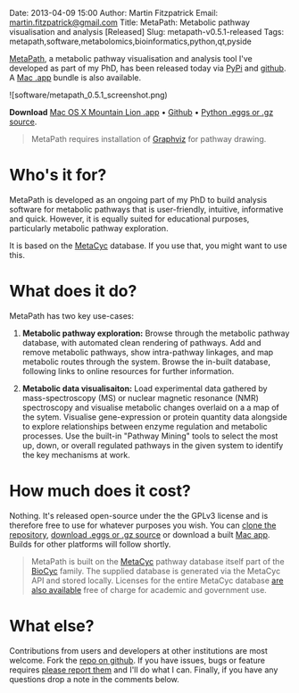 Date: 2013-04-09 15:00
Author: Martin Fitzpatrick
Email: martin.fitzpatrick@gmail.com
Title: MetaPath: Metabolic pathway visualisation and analysis [Released]
Slug: metapath-v0.5.1-released
Tags: metapath,software,metabolomics,bioinformatics,python,qt,pyside

[MetaPath][metapath-github], a metabolic pathway visualisation and analysis tool I've developed as part of my PhD, has been released today via [PyPi][metapath-pypi] and [github][metapath-github]. A [Mac .app][metapath-macapp] bundle is also available.

![software/metapath_0.5.1_screenshot.png)

**Download** [Mac OS X Mountain Lion .app][metapath-macapp] &bull; [Github][metapath-github] &bull; [Python .eggs or .gz source][metapath-pypi].

> MetaPath requires installation of [Graphviz][graphviz] for pathway drawing.

# Who's it for?

MetaPath is developed as an ongoing part of my PhD to build analysis software for metabolic pathways that is user-friendly, intuitive, informative and quick. However, it is equally suited for educational purposes, particularly metabolic pathway exploration. 

It is based on the [MetaCyc][metacyc] database. If you use that, you might want to use this.

# What does it do?

MetaPath has two key use-cases:

1. **Metabolic pathway exploration:** Browse through the metabolic pathway database, with automated clean rendering of pathways. Add and remove metabolic pathways, show intra-pathway linkages, and map metabolic routes through the system. Browse the in-built database, following links to online resources for further information.

2. **Metabolic data visualisaiton:** Load experimental data gathered by mass-spectroscopy  (MS) or nuclear magnetic resonance (NMR) spectroscopy and visualise metabolic changes overlaid on a a map of the sytem. Visualise gene-expression or protein quantity data alongside to explore relationships between enzyme regulation and metabolic processes. Use the built-in "Pathway Mining" tools to select the most up, down, or overall regulated pathways in the given system to identify the key mechanisms at work.


# How much does it cost?

Nothing. It's released open-source under the the GPLv3 license and is therefore free to use for whatever purposes you wish. You can [clone the repository][metapath-github], [download .eggs or .gz source][metapath-pypi] or download a built [Mac app][metapath-macapp]. Builds for other platforms will follow shortly.

> MetaPath is built on the [MetaCyc](http://metacyc.org) pathway database itself part of 
the [BioCyc](http://biocyc.org) family. The supplied database is generated via the 
MetaCyc API and stored locally. Licenses for the entire MetaCyc database
[are also available](http://metacyc.org/contact.shtml) free of charge for academic
and government use.

# What else?

Contributions from users and developers at other institutions are most welcome. Fork the [repo on github][metapath-github]. If you have issues, bugs or feature requires [please report them][metapath-github-issues] and I'll do what I can. Finally, if you have any questions drop a note in the comments below.
 
[metapath-github]: https://github.com/mfitzp/metapath/issues
[metapath-github-issues]: https://github.com/mfitzp/metapath
[metacyc]: http://metacyc.org
[metapath-macapp]: http://downloads.martinfitzpatrick.name/MetaPath.app
[metapath-pypi]: https://pypi.python.org/pypi/metapath
[graphviz]: http://www.graphviz.org/